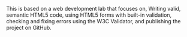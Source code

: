  This is based on a web development lab that focuses on, Writing valid, semantic HTML5 code, using HTML5 forms with built-in validation, checking and fixing errors using the W3C Validator, and publishing the project on GitHub.
